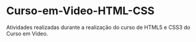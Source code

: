 # Curso-em-Video-HTML-CSS
 Atividades realizadas durante a realização do curso de HTML5 e CSS3 do Curso em Vídeo.
 
